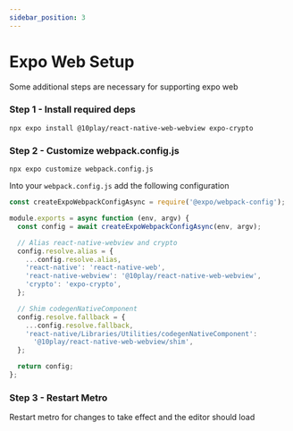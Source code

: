 ```yaml
---
sidebar_position: 3
---
```


# Expo Web Setup

Some additional steps are necessary for supporting expo web

### Step 1 - Install required deps

`npx expo install @10play/react-native-web-webview expo-crypto`

### Step 2 - Customize webpack.config.js

`npx expo customize webpack.config.js`

Into your `webpack.config.js` add the following configuration

```js
const createExpoWebpackConfigAsync = require('@expo/webpack-config');

module.exports = async function (env, argv) {
  const config = await createExpoWebpackConfigAsync(env, argv);

  // Alias react-native-webview and crypto
  config.resolve.alias = {
    ...config.resolve.alias,
    'react-native': 'react-native-web',
    'react-native-webview': '@10play/react-native-web-webview',
    'crypto': 'expo-crypto',
  };

  // Shim codegenNativeComponent
  config.resolve.fallback = {
    ...config.resolve.fallback,
    'react-native/Libraries/Utilities/codegenNativeComponent':
      '@10play/react-native-web-webview/shim',
  };

  return config;
};
```

### Step 3 - Restart Metro

Restart metro for changes to take effect and the editor should load
